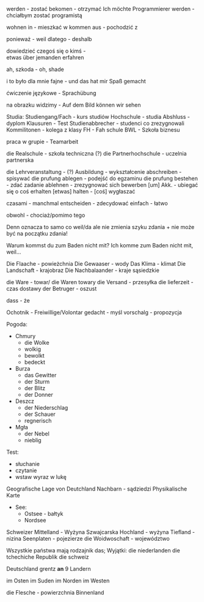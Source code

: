 werden - zostać
bekomen - otrzymać
Ich möchte Programmierer werden - chciałbym zostać programistą

wohnen in - mieszkać w 
kommen aus - pochodzić z

ponieważ - weil
dlatego - deshalb

dowiedzieć czegoś się o kimś -   
etwas über jemanden erfahren

ah, szkoda - oh, shade

i to było dla mnie fajne - und das hat mir Spaß gemacht

ćwiczenie językowe - Sprachübung

na obrazku widzimy - Auf dem Bild können wir sehen

Studia:
Studiengang/Fach - kurs studiów
Hochschule - studia
Abshluss - dyplom
Klausuren - Test
Studienabbrecher - studenci co zrezygnowali
Kommilitonen - kolega z klasy
FH - Fah schule
BWL - Szkoła biznesu

praca w grupie - Teamarbeit

die Realschule - szkoła techniczna (?)
die Partnerhochschule - uczelnia partnerska

die Lehrveranstaltung - (?)
Ausbildung - wykształcenie
abschreiben - spisywać
die prufung ablegen - podejść do egzaminu
die prufung bestehen - zdać zadanie
ablehnen - zrezygnować
sich bewerben [um] Akk. - ubiegać się o coś
erhalten
[etwas] halten - [coś] wygłaszać 

czasami - manchmal
entscheiden - zdecydować
einfach - łatwo

obwohl - chociaż/pomimo tego

Denn oznacza to samo co weil/da ale nie zmienia szyku zdania + nie może być na początku zdania!

Warum kommst du zum Baden nicht mit?
Ich komme zum Baden nicht mit, weil...

Die Flaache - powieżchnia
Die Gewaaser - wody
Das Klima - klimat
Die Landschaft - krajobraz
Die Nachbalaander - kraje sąsiedzkie

die Ware - towar/ die Waren towary
die Versand - przesyłka
die lieferzeit - czas dostawy
der Betruger - oszust

dass - że

Ochotnik - Freiwillige/Volontar
gedacht - myśl
vorschalg - propozycja

Pogoda:
- Chmury
	- die Wolke
	- wolkig
	- bewolkt
	- bedeckt
- Burza
	- das Gewitter
	- der Sturm
	- der Blitz
	- der Donner
- Deszcz
	- der Niederschlag
	- der Schauer
	- regnerisch
- Mgła
	- der Nebel
	- nieblig

Test:
- słuchanie
- czytanie
- wstaw wyraz w lukę


Geografische Lage von Deutchland
Nachbarn - sądziedzi
Physikalische Karte
- See:
	- Ostsee - bałtyk
	- Nordsee

Schweizer Mittelland - Wyżyna Szwajcarska
Hochland - wyżyna
Tiefland - nizina
Seenplaten - pojezierze
die Woidwoschaft - województwo

Wszystkie państwa mają rodzajnik das;
Wyjątki:
die niederlanden 
die tchechiche Republik
die schweiz

Deutschland grentz **an** 9 Landern

im Osten
im Suden
im Norden
im Westen

die Flesche - powierzchnia
Binnenland
